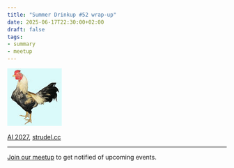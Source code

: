 ```yaml
---
title: "Summer Drinkup #52 wrap-up"
date: 2025-06-17T22:30:00+02:00
draft: false
tags:
- summary
- meetup
---
```


[![](/images/FW3THGYK53HJD5QYPVF6KL55JUGE3ZY6.gif)](https://gifcities.org)

[AI 2027](https://ai-2027.com/), [strudel.cc](https://strudel.cc/)

----

[Join our meetup](https://www.meetup.com/de-DE/leipzig-golang/) to get notified of upcoming events.
